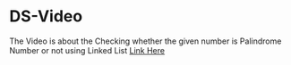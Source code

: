 # DS-Video
The Video is about the  Checking whether the given number is Palindrome Number  or not using Linked List
[Link Here](https://drive.google.com/file/d/14D9FRmnVOpp4HuPOf0WxCwnsnKY7upp0/view?usp=drivesdk)
